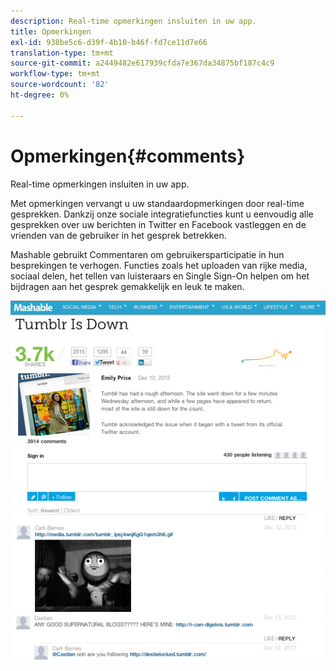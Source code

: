 ```yaml
---
description: Real-time opmerkingen insluiten in uw app.
title: Opmerkingen
exl-id: 938be5c6-d39f-4b10-b46f-fd7ce11d7e66
translation-type: tm+mt
source-git-commit: a2449482e617939cfda7e367da34875bf187c4c9
workflow-type: tm+mt
source-wordcount: '82'
ht-degree: 0%

---
```


# Opmerkingen{#comments}

Real-time opmerkingen insluiten in uw app.

Met opmerkingen vervangt u uw standaardopmerkingen door real-time gesprekken. Dankzij onze sociale integratiefuncties kunt u eenvoudig alle gesprekken over uw berichten in Twitter en Facebook vastleggen en de vrienden van de gebruiker in het gesprek betrekken.

Mashable gebruikt Commentaren om gebruikersparticipatie in hun besprekingen te verhogen. Functies zoals het uploaden van rijke media, sociaal delen, het tellen van luisteraars en Single Sign-On helpen om het bijdragen aan het gesprek gemakkelijk en leuk te maken.

![](assets/CommentsMashable.png)

<!-- 

c_comments_app.dita

 -->
